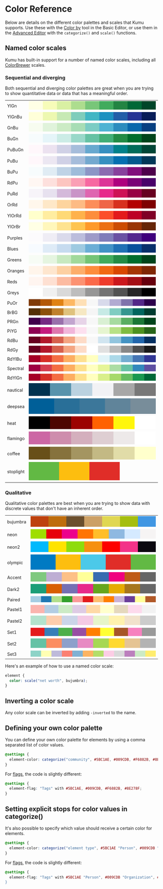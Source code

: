 # Color Reference

Below are details on the different color palettes and scales that Kumu supports. Use these with the [Color by](/guides/decorate.md#color-by) tool in the Basic Editor, or use them in the [Advanced Editor](/guides/decorate.md#decorate-in-the-advanced-editor) with the `categorize()` and `scale()` functions.

## Named color scales
Kumu has built-in support for a number of named color scales, including all [ColorBrewer](http://bl.ocks.org/mbostock/5577023) scales.

### Sequential and diverging
Both sequential and diverging color palettes are great when you are trying to show quantitative data or data that has a meaningful order.

<table>
  <tbody>
    <tr>
      <td>YlGn</td>
      <td><img src="/images/colors/ylgn.svg" alt="YlGn"></td>
    </tr>
    <tr>
      <td>YlGnBu</td>
      <td><img src="/images/colors/ylgnbu.svg" alt="YlGnBu"></td>
    </tr>
    <tr>
      <td>GnBu</td>
      <td><img src="/images/colors/gnbu.svg" alt="GnBu"></td>
    </tr>
    <tr>
      <td>BuGn</td>
      <td><img src="/images/colors/bugn.svg" alt="BuGn"></td>
    </tr>
    <tr>
      <td>PuBuGn</td>
      <td><img src="/images/colors/pubugn.svg" alt="PuBuGn"></td>
    </tr>
    <tr>
      <td>PuBu</td>
      <td><img src="/images/colors/pubu.svg" alt="PuBu"></td>
    </tr>
    <tr>
      <td>BuPu</td>
      <td><img src="/images/colors/bupu.svg" alt="BuPu"></td>
    </tr>
    <tr>
      <td>RdPu</td>
      <td><img src="/images/colors/rdpu.svg" alt="RdPu"></td>
    </tr>
    <tr>
      <td>PuRd</td>
      <td><img src="/images/colors/purd.svg" alt="PuRd"></td>
    </tr>
    <tr>
      <td>OrRd</td>
      <td><img src="/images/colors/orrd.svg" alt="OrRd"></td>
    </tr>
    <tr>
      <td>YlOrRd</td>
      <td><img src="/images/colors/ylorrd.svg" alt="YlOrRd"></td>
    </tr>
    <tr>
      <td>YlOrBr</td>
      <td><img src="/images/colors/ylorbr.svg" alt="YlOrBr"></td>
    </tr>
    <tr>
      <td>Purples</td>
      <td><img src="/images/colors/purples.svg" alt="Purples"></td>
    </tr>
    <tr>
      <td>Blues</td>
      <td><img src="/images/colors/blues.svg" alt="Blues"></td>
    </tr>
    <tr>
      <td>Greens</td>
      <td><img src="/images/colors/greens.svg" alt="Greens"></td>
    </tr>
    <tr>
      <td>Oranges</td>
      <td><img src="/images/colors/oranges.svg" alt="Oranges"></td>
    </tr>
    <tr>
      <td>Reds</td>
      <td><img src="/images/colors/reds.svg" alt="Reds"></td>
    </tr>
    <tr>
      <td>Greys</td>
      <td><img src="/images/colors/greys.svg" alt="Greys"></td>
    </tr>
    <tr>
      <td>PuOr</td>
      <td><img src="/images/colors/puor.svg" alt="PuOr"></td>
    </tr>
    <tr>
      <td>BrBG</td>
      <td><img src="/images/colors/brbg.svg" alt="BrBG"></td>
    </tr>
    <tr>
      <td>PRGn</td>
      <td><img src="/images/colors/prgn.svg" alt="PRGn"></td>
    </tr>
    <tr>
      <td>PiYG</td>
      <td><img src="/images/colors/piyg.svg" alt="PiYG"></td>
    </tr>
    <tr>
      <td>RdBu</td>
      <td><img src="/images/colors/rdbu.svg" alt="RdBu"></td>
    </tr>
    <tr>
      <td>RdGy</td>
      <td><img src="/images/colors/rdgy.svg" alt="RdGy"></td>
    </tr>
    <tr>
      <td>RdYlBu</td>
      <td><img src="/images/colors/rdylbu.svg" alt="RdYlBu"></td>
    </tr>
    <tr>
      <td>Spectral</td>
      <td><img src="/images/colors/spectral.svg" alt="Spectral"></td>
    </tr>
    <tr>
      <td>RdYlGn</td>
      <td><img src="/images/colors/rdylgn.svg" alt="RdYlGn"></td>
    </tr>
    <tr>
      <td>nautical</td>
      <td><img src="/images/colors/nautical.svg" alt="nautical"></td>
    </tr>
    <tr>
      <td>deepsea</td>
      <td><img src="/images/colors/deepsea.svg" alt="deepsea"></td>
    </tr>
    <tr>
      <td>heat</td>
      <td><img src="/images/colors/heat.svg" alt="heat"></td>
    </tr>
    <tr>
      <td>flamingo</td>
      <td><img src="/images/colors/flamingo.svg" alt="flamingo"></td>
    </tr>
    <tr>
      <td>coffee</td>
      <td><img src="/images/colors/coffee.svg" alt="coffee"></td>
    </tr>
    <tr>
      <td>stoplight</td>
      <td><img src="/images/colors/stoplight.svg" alt="stoplight"></td>
    </tr>
  </tbody>
</table>

### Qualitative

Qualitative color palettes are best when you are trying to show data with discrete values that don't have an inherent order.

<table>
  <tbody>
    <tr>
      <td>bujumbra</td>
      <td><img src="/images/colors/bujumbra.svg" alt="bujumbra"></td>
    </tr>
    <tr>
      <td>neon</td>
      <td><img src="/images/colors/neon.svg" alt="neon"></td>
    </tr>
    <tr>
      <td>neon2</td>
      <td><img src="/images/colors/neon2.svg" alt="neon2"></td>
    </tr>
    <tr>
      <td>olympic</td>
      <td><img src="/images/colors/olympic.svg" alt="olympic"></td>
    </tr>
    <tr>
      <td>Accent</td>
      <td><img src="/images/colors/accent.svg" alt="Accent"></td>
    </tr>
    <tr>
      <td>Dark2</td>
      <td><img src="/images/colors/dark2.svg" alt="Dark2"></td>
    </tr>
    <tr>
      <td>Paired</td>
      <td><img src="/images/colors/paired.svg" alt="Paired"></td>
    </tr>
    <tr>
      <td>Pastel1</td>
      <td><img src="/images/colors/pastel1.svg" alt="Pastel1"></td>
    </tr>
    <tr>
      <td>Pastel2</td>
      <td><img src="/images/colors/pastel2.svg" alt="Pastel2"></td>
    </tr>
    <tr>
      <td>Set1</td>
      <td><img src="/images/colors/set1.svg" alt="Set1"></td>
    </tr>
    <tr>
      <td>Set2</td>
      <td><img src="/images/colors/set2.svg" alt="Set2"></td>
    </tr>
    <tr>
      <td>Set3</td>
      <td><img src="/images/colors/set3.svg" alt="Set3"></td>
    </tr>
  </tbody>
</table>

Here's an example of how to use a named color scale:

```scss
element {
  color: scale("net worth", bujumbra);
}
```

## Inverting a color scale

Any color scale can be inverted by adding `-inverted` to the name.

## Defining your own color palette

You can define your own color palette for elements by using a comma separated list of color values.

```scss
@settings {
  element-color: categorize("community", #5BC1AE, #009CDB, #F6882B, #8E278F)
}
```

For [flags](/guides/flags.md), the code is slightly different: 

```scss
@settings {
  element-flag: "Tags" with #5BC1AE, #009CDB, #F6882B, #8E278F;
}
```

## Setting explicit stops for color values in categorize()

It's also possible to specify which value should receive a certain color for elements.

```scss
@settings {
  element-color: categorize("element type", #5BC1AE "Person", #009CDB "Organization", #F6882B "Region")
}
```

For [flags](/guides/flags.md), the code is slightly different: 

```scss
@settings {
  element-flag: "Tags" with #5BC1AE "Person", #009CDB "Organization", #F6882B "Region;
}
```
